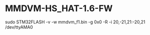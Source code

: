 # MMDVM-HS_HAT-1.6-FW

sudo STM32FLASH -v -w mmdvm_f1.bin -g 0x0 -R -i 20,-21,21:-20,21 /dev/ttyAMA0
